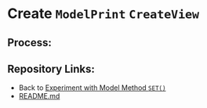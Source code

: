 # Create `ModelPrint` `CreateView`

## Process:







## Repository Links:
* Back to [Experiment with Model Method `SET()`](./05_experiment_with_model_method_set.md)
* [README.md](../README.md)